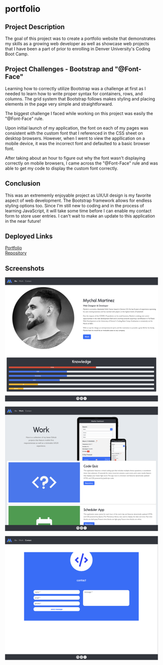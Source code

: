 # portfolio

## Project Description

The goal of this project was to create a portfolio website that demonstrates my skills as a growing web developer as well as showcase web projects that I have been a part of prior to enrolling in Denver University's Coding Boot Camp.

## Project Challenges - Bootstrap and "@Font-Face"

Learning how to correctly utilize Bootstrap was a challenge at first as I needed to learn how to write proper syntax for containers, rows, and columns. The grid system that Bootstrap follows makes styling and placing elements in the page very simple and straightforward.

The biggest challenge I faced while working on this project was easily the "@Font-Face" rule. 

Upon initial launch of my application, the font on each of my pages was consistent with the custom font that I referenced in the CSS sheet on desktop browsers. However, when I went to view the appllication on a mobile device, it was the incorrect font and defaulted to a basic browser font.

After taking about an hour to figure out why the font wasn't displaying correctly on mobile browsers, I came across the "@Font-Face" rule and was able to get my code to display the custom font correctly.

## Conclusion

This was an extrememly enjoyable project as UX/UI design is my favorite aspect of web development. The Bootstrap framework allows for endless styling options too. Since I'm still new to coding and in the process of learning JavaScript, it will take some time before I can enable my contact form to store user entries. I can't wait to make an update to this application in the near future!

## Deployed Links

[Portfolio](https://mychalgm.github.io/portfolio)<br>
[Repository](https://github.com/mychalgm/responsive-portfolio)

## Screenshots

![alttext](assets/images/bio-screenshot.png "Bio Page")

![alttext](assets/images/work-screenshot.png "Work Page")

![alttext](assets/images/contact-screenshot.png "Contact Page")

